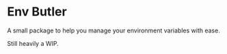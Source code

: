 # Env Butler

A small package to help you manage your environment variables with ease.

Still heavily a WIP.
